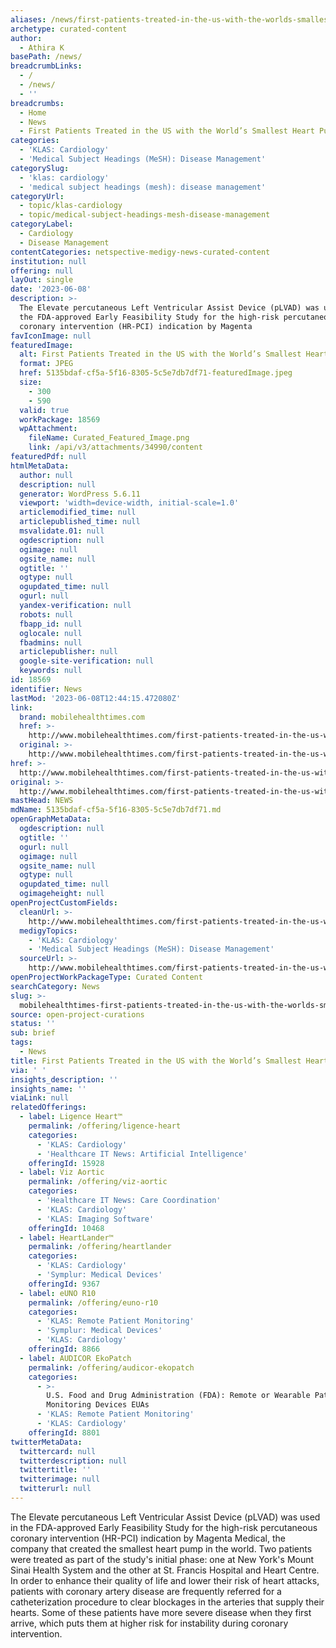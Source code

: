 ```yaml
---
aliases: /news/first-patients-treated-in-the-us-with-the-worlds-smallest-heart-pump
archetype: curated-content
author:
  - Athira K
basePath: /news/
breadcrumbLinks:
  - /
  - /news/
  - ''
breadcrumbs:
  - Home
  - News
  - First Patients Treated in the US with the World’s Smallest Heart Pump
categories:
  - 'KLAS: Cardiology'
  - 'Medical Subject Headings (MeSH): Disease Management'
categorySlug:
  - 'klas: cardiology'
  - 'medical subject headings (mesh): disease management'
categoryUrl:
  - topic/klas-cardiology
  - topic/medical-subject-headings-mesh-disease-management
categoryLabel:
  - Cardiology
  - Disease Management
contentCategories: netspective-medigy-news-curated-content
institution: null
offering: null
layOut: single
date: '2023-06-08'
description: >-
  The Elevate percutaneous Left Ventricular Assist Device (pLVAD) was used in
  the FDA-approved Early Feasibility Study for the high-risk percutaneous
  coronary intervention (HR-PCI) indication by Magenta
favIconImage: null
featuredImage:
  alt: First Patients Treated in the US with the World’s Smallest Heart Pump
  format: JPEG
  href: 5135bdaf-cf5a-5f16-8305-5c5e7db7df71-featuredImage.jpeg
  size:
    - 300
    - 590
  valid: true
  workPackage: 18569
  wpAttachment:
    fileName: Curated_Featured_Image.png
    link: /api/v3/attachments/34990/content
featuredPdf: null
htmlMetaData:
  author: null
  description: null
  generator: WordPress 5.6.11
  viewport: 'width=device-width, initial-scale=1.0'
  articlemodified_time: null
  articlepublished_time: null
  msvalidate.01: null
  ogdescription: null
  ogimage: null
  ogsite_name: null
  ogtitle: ''
  ogtype: null
  ogupdated_time: null
  ogurl: null
  yandex-verification: null
  robots: null
  fbapp_id: null
  oglocale: null
  fbadmins: null
  articlepublisher: null
  google-site-verification: null
  keywords: null
id: 18569
identifier: News
lastMod: '2023-06-08T12:44:15.472080Z'
link:
  brand: mobilehealthtimes.com
  href: >-
    http://www.mobilehealthtimes.com/first-patients-treated-in-the-us-with-the-worlds-smallest-heart-pump/
  original: >-
    http://www.mobilehealthtimes.com/first-patients-treated-in-the-us-with-the-worlds-smallest-heart-pump/
href: >-
  http://www.mobilehealthtimes.com/first-patients-treated-in-the-us-with-the-worlds-smallest-heart-pump/
original: >-
  http://www.mobilehealthtimes.com/first-patients-treated-in-the-us-with-the-worlds-smallest-heart-pump/
mastHead: NEWS
mdName: 5135bdaf-cf5a-5f16-8305-5c5e7db7df71.md
openGraphMetaData:
  ogdescription: null
  ogtitle: ''
  ogurl: null
  ogimage: null
  ogsite_name: null
  ogtype: null
  ogupdated_time: null
  ogimageheight: null
openProjectCustomFields:
  cleanUrl: >-
    http://www.mobilehealthtimes.com/first-patients-treated-in-the-us-with-the-worlds-smallest-heart-pump/
  medigyTopics:
    - 'KLAS: Cardiology'
    - 'Medical Subject Headings (MeSH): Disease Management'
  sourceUrl: >-
    http://www.mobilehealthtimes.com/first-patients-treated-in-the-us-with-the-worlds-smallest-heart-pump/
openProjectWorkPackageType: Curated Content
searchCategory: News
slug: >-
  mobilehealthtimes-first-patients-treated-in-the-us-with-the-worlds-smallest-heart-pump
source: open-project-curations
status: ''
sub: brief
tags:
  - News
title: First Patients Treated in the US with the World’s Smallest Heart Pump
via: ' '
insights_description: ''
insights_name: ''
viaLink: null
relatedOfferings:
  - label: Ligence Heart™
    permalink: /offering/ligence-heart
    categories:
      - 'KLAS: Cardiology'
      - 'Healthcare IT News: Artificial Intelligence'
    offeringId: 15928
  - label: Viz Aortic
    permalink: /offering/viz-aortic
    categories:
      - 'Healthcare IT News: Care Coordination'
      - 'KLAS: Cardiology'
      - 'KLAS: Imaging Software'
    offeringId: 10468
  - label: HeartLander™
    permalink: /offering/heartlander
    categories:
      - 'KLAS: Cardiology'
      - 'Symplur: Medical Devices'
    offeringId: 9367
  - label: eUNO R10
    permalink: /offering/euno-r10
    categories:
      - 'KLAS: Remote Patient Monitoring'
      - 'Symplur: Medical Devices'
      - 'KLAS: Cardiology'
    offeringId: 8866
  - label: AUDICOR EkoPatch
    permalink: /offering/audicor-ekopatch
    categories:
      - >-
        U.S. Food and Drug Administration (FDA): Remote or Wearable Patient
        Monitoring Devices EUAs
      - 'KLAS: Remote Patient Monitoring'
      - 'KLAS: Cardiology'
    offeringId: 8801
twitterMetaData:
  twittercard: null
  twitterdescription: null
  twittertitle: ''
  twitterimage: null
  twitterurl: null
---
```

<p>The Elevate percutaneous Left Ventricular Assist Device (pLVAD) was used in the FDA-approved Early Feasibility Study for the high-risk percutaneous coronary intervention (HR-PCI) indication by Magenta Medical, the company that created the smallest heart pump in the world. Two patients were treated as part of the study's initial phase: one at New York's Mount Sinai Health System and the other at St. Francis Hospital and Heart Centre. In order to enhance their quality of life and lower their risk of heart attacks, patients with coronary artery disease are frequently referred for a catheterization procedure to clear blockages in the arteries that supply their hearts. Some of these patients have more severe disease when they first arrive, which puts them at higher risk for instability during coronary intervention.</p>